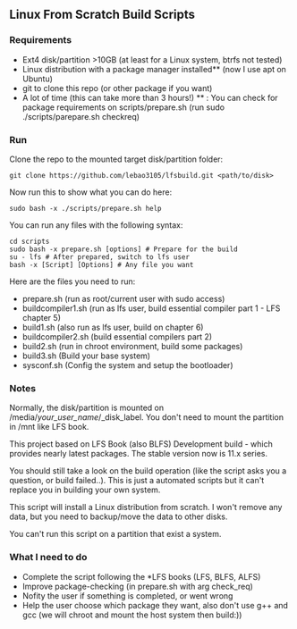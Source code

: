 ## Linux From Scratch Build Scripts

### Requirements
* Ext4 disk/partition >10GB (at least for a Linux system, btrfs not tested)
* Linux distribution with a package manager installed** (now I use apt on Ubuntu)
* git to clone this repo (or other package if you want)
* A lot of time (this can take more than 3 hours!)
** : You can check for package requirements on scripts/prepare.sh (run sudo ./scripts/parepare.sh checkreq)

### Run
Clone the repo to the mounted target disk/partition folder:
```
git clone https://github.com/lebao3105/lfsbuild.git <path/to/disk>
```
Now run this to show what you can do here:
```
sudo bash -x ./scripts/prepare.sh help
```

You can run any files with the following syntax:
```
cd scripts
sudo bash -x prepare.sh [options] # Prepare for the build
su - lfs # After prepared, switch to lfs user
bash -x [Script] [Options] # Any file you want
```

Here are the files you need to run:
* prepare.sh (run as root/current user with sudo access)
* buildcompiler1.sh (run as lfs user, build essential compiler part 1 - LFS chapter 5)
* build1.sh (also run as lfs user, build on chapter 6)
* buildcompiler2.sh (build essential compilers part 2)
* build2.sh (run in chroot environment, build some packages)
* build3.sh (Build your base system)
* sysconf.sh (Config the system and setup the bootloader)

### Notes
Normally, the disk/partition is mounted on /media/_your_user_name_/_disk_label. You don't need to mount the partition in /mnt like LFS book.

This project based on LFS Book (also BLFS) Development build - which provides nearly latest packages. The stable version now is 11.x series.

You should still take a look on the build operation (like the script asks you a question, or build failed..). This is just a automated scripts but it can't replace you in building your own system.

This script will install a Linux distribution from scratch. I won't remove any data, but you need to backup/move the data to other disks.

You can't run this script on a partition that exist a system.

### What I need to do
* Complete the script following the *LFS books (LFS, BLFS, ALFS)
* Improve package-checking (in prepare.sh with arg check_req)
* Nofity the user if something is completed, or went wrong
* Help the user choose which package they want, also don't use g++ and gcc (we will chroot and mount the host system then build:))
